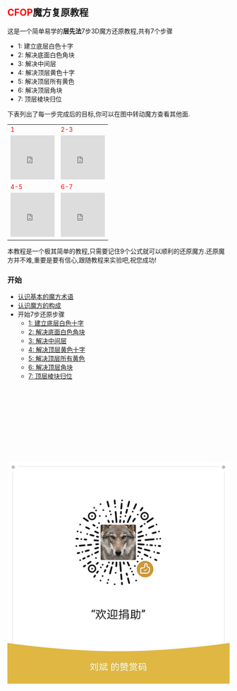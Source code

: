 ## <span style="color: red;">CFOP</span>魔方复原教程
这是一个简单易学的**层先法**7步3D魔方还原教程,共有7个步骤<BR>

- 1: 建立底层白色十字
- 2: 解决底面白色角块
- 3: 解决中间层
- 4: 解决顶层黄色十字
- 5: 解决顶层所有黄色
- 6: 解决顶层角块
- 7: 顶层棱块归位



下表列出了每一步完成后的目标,你可以在图中转动魔方查看其他面.

<table class="hoverable bordered striped responsive-table">
    <tbody>
        <tr>
            <td><span style="color: red;">1</span></td>
            <td><span style="color: red;">2-3</span></td>
        </tr>
        <tr>
            <td>
            <iframe src="https://fy-create.github.io/Cube/tools/browser/cube.html?para={screenRatio:1.0,edge:5678,center:23456}
            " width="100px" height="100px" frameborder="0" scrolling="no"></iframe>
            </td>
            <td>
            <iframe src="https://fy-create.github.io/Cube/tools/browser/cube.html?para={screenRatio:1.0,corner:5678,edge:567890AB,center:23456}
            " width="100px" height="100px" frameborder="0" scrolling="no"></iframe>
            </td>
        </tr>
        <tr>
            <td><span style="color: red;">4-5</span></td>
            <td><span style="color: red;">6-7</span></td>
        </tr>
        <tr>
        <td>
        <iframe src="https://fy-create.github.io/Cube/tools/browser/cube.html?para={screenRatio:1.0,corner:12345678,edge:1234567890AB,center:123456,edgeValidFace:{1:U,2:U,3:U,4:U},cornerValidFace:{1:U,2:U,3:U,4:U}}
        " width="100px" height="100px" frameborder="0" scrolling="no"></iframe>
        </td>
        <td>
        <iframe src="https://fy-create.github.io/Cube/tools/browser/cube.html?para={screenRatio:1.0,corner:12345678,edge:1234567890AB,center:123456}
        " width="100px" height="100px" frameborder="0" scrolling="no"></iframe>
        </td>
        </tr>
    </tbody>
</table>

本教程是一个极其简单的教程,只需要记住9个公式就可以顺利的还原魔方.还原魔方并不难,重要是要有信心,跟随教程来实验吧,祝您成功!


### 开始
- [认识基本的魔方术语](./basic)
- [认识魔方的构成](./cube_element)
- 开始7步还原步骤
  * [1: 建立底层白色十字](./down_cross)
  * [2: 解决底面白色角块](./down_corner)
  * [3: 解决中间层](./middle_layer)
  * [4: 解决顶层黄色十字](./up_cross)
  * [5: 解决顶层所有黄色](./up_all)
  * [6: 解决顶层角块](./up_corner)
  * [7: 顶层棱块归位](./up_edge)  

<BR>
<BR>
<BR>
<BR>
<BR>
<BR>
<BR>
<BR>
<BR>
<BR>

<img style="margin-right:20px" src="../res/donate_wechat.png"/>  
